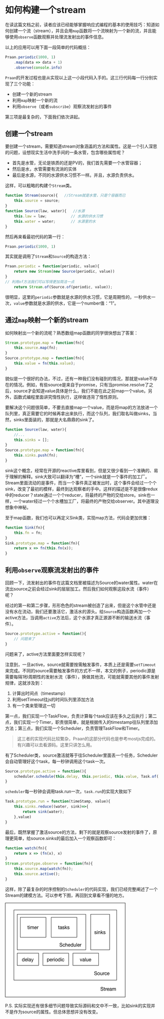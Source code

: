 # 如何构建一个stream
在读这篇文档之前，读者应该已经能够掌握响应式编程的基本的使用技巧：知道如何创建一个流（stream），并且会用`map`函数将一个流映射为一个新的流，并且能够使用`observe`函数观察并处理流发射出的事件信息。

以上的应用可以用下面一段简单的代码概括：
```javascript
Praan.periodic(1000, 1)
    .map(data => data + 1)
    .observe(console.info)
```

`Praan`的开发过程也是从实现以上这一小段代码入手的。这三行代码每一行分别实现了三个功能：

- 创建一个新的stream
- 利用`map`映射一个新的流
- 利用`observe`（或者`subscribe`）观察流发射出的事件

第三项是最复杂的，下面我们依次讲起。

## 创建一个stream
要创建一个stream，需要知道stream对象涵盖的方法和属性。这是一个引人深思的问题，设想现实生活中洗手间的一条水管，包含哪些属性呢？

- 首先是水管，无论是铁质的还是PV的，我们首先需要一个水管容器；
- 然后是水，水管需要有流淌的实体
- 最后是水源，不同的水源供水习惯不一样。并且，水源负责供水。

这样，可以粗略的构建个`Stream`类。
```javascript
function Stream(source){   //Stream就是水管，只是个容器而已
    this.source = source;
}
function Source(law, water){   //水源
    this.law = law;           // 水源的供水习惯
    this.water = water;       // 水源里的水
}
```

然后再来看最初代码的第一行：
```javascript
Praan.periodic(1000, 1)
```

其实就是调用了`Stream`和`Source`的构造方法：
```javascript
Praan.periodic = function(periodic, value){
    return new Stream(new Source(periodic, value))
}
// 利用of方法我们可以写得更加简洁一点
    return Stream.of(Source.of(periodic, value));
```
很明显，这里的`periodic`参数就是水源的供水习惯，它是周期性的，一秒供水一次，`value`参数就是水源的供水，它是一个number值：“1”。

## 通过`map`映射一个新的stream
如何映射出一个新的流呢？熟悉数组map函数的同学很快想出了答案：

```javascript
Stream.prototype.map = function(fn){
    this.source.map(fn);
}
Source.prototype.map = function(fn){
    this.value = fn(this.value);
}
```
貌似是一个很好的办法，不过，还有一种我们没有碰到的情况，那就是value不存在的情况。例如，有些source是来自于promise，只有当promise.resolve了之后，source才会知道value具体是什么，我们不能在此之前map一个value。另外，函数式编程里面讲究惰性执行，这样做违背了惰性原则。

要解决这个问题很简单，不要去直接map一个value，而是将map的方法放进一个队列里，真正需要它的时候再拿出来执行，而这个队列，我们取名叫做sinks，当然，sinks里面装的，那就是大名鼎鼎的sink了。

```javascript
function Source(law, water){
    //...
    this.sinks = [];
}
Source.prototype.map = function(fn){
    this.sinks.push(fn);
}
```

sink这个概念，经常在开源的reactive库里看到，但是又很少看到一个准确的、易于理解的解释。sink大致可以翻译为“槽”，一个sink就是一个事件的加工厂。Stream里面流动的是事件，而当一个事件真正被发出时，这个事件会经过一个个sink，改变了最初的模样，最终到达观察者的手中。这样的描述是不是很像redux中的reducer？state通过一个个reducer，将最终的产物的交给store。sink也一样，一个water经过一个个水槽加工厂，将最终的产物交给observer。其中道理没想象中神秘。

至于map函数，我们也可以再定义Sink类，实现map方法，代码会更加优雅：

```javascript
function Sink(fn){
    this.fn = fn;
}
Sink.prototype.map = function(fn){
    return x => fn(this.fn(x));
}
```
## 利用`observe`观察流发射出的事件
回顾一下，流发射出的事件在这篇文档里被描述为Source的water属性。water在流出source之前会经过sink的层层加工。然后我们如何观察这段水流（事件）呢？

经过的第一和第二步骤，形形色色的stream被创造了出来，但是这个水管中还是没有水在流动，我们还要激活它，激活水的源头。给`Source`构造函数再加一个active方法，当调用`active`方法后，这个水源才真正源源不断的输送水流（事件）。

```javascript
Source.prototype.active = function(){
    // 问题来了
}
```
问题来了，active方法里面要怎样实现呢？

注意到，一旦active，source就需要按需触发事件，本质上还是需要`setTimeout`来完成。不同的source需要触发事件的方式不一样，本文的例子，periodic源是需要每隔1秒周期性的发射水流（事件），换做其他流，可能就需要其他的事件发射规律，这就涉及到：

1. 计算出时间点（timestamp）
2. 利用setTimeout往js的时间队列里添加方法
3. 有一个类来管理这一切

第一点，我们实现一个TaskFlow，负责计算每个task应该在多久之后执行；第二点，我们实现一个Timer，职责很简单，就是根据传入的timestamp往队列里添加方法；第三点，我们实现一个Scheduler，负责管理TaskFlow和Timer。

> 这三者的实现代码比较繁杂，Praan的这部分代码也是参考mostjs完成的。有兴趣可以去看源码。这里只讲怎么用。

有了Scheduler类，source激活就等于往Scheduler里面丢一个任务，Scheduler会自动管理好这个task，每一秒钟调用这个task一次。

```javascript
Source.prototype.active = function(){
    scheduler.schedule(this.delay, this.periodic, this.value, Task.of( this.sinks));
}
```
`scheduler`每一秒钟会调用task.run一次，`task.run`的实现大致如下
```javascript
Task.prototype.run = function(timeStamp, value){
    this.sinks.reduce((water, sink)=>{
        return sink(water);
    },value)
}
```

最后，既然掌握了激活source的方法，剩下的就是观察source发射的事件了，原理更简单，给source.sinks的最后加入一个观察函数即可：

```javascript
function watch(fn){
    return x => (fn(x), x)
}
Stream.prototype.observe = function(fn){
    this.source.map(watch(fn));
    this.source.active();
}
```

这样，除了最复杂的时序控制的`Scheduler`的代码实现，我们已经完整阐述了一个Stream的建模方法。可以参考下图，再回到文章看不懂的地方。

![](../img/stream_structure.png)

P.S. 实际实现还有很多细节问题导致实际源码和文中不一致，比如sink的实现并不是作为source的属性。但总体思想并没有改变。


